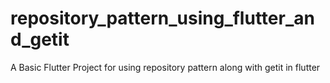 # repository_pattern_using_flutter_and_getit
A Basic Flutter Project for using repository pattern along with getit in flutter
